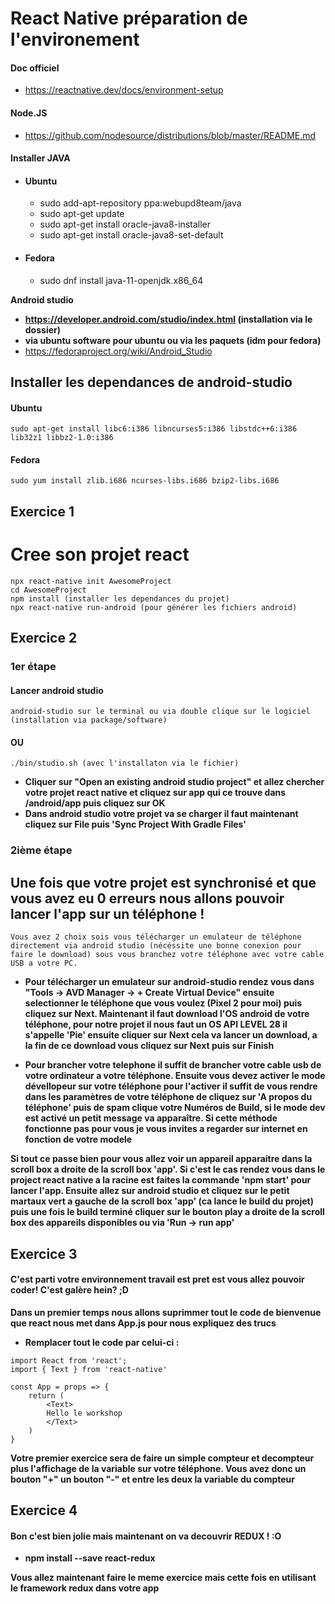 # React Native préparation de l'environement

#### Doc officiel
* https://reactnative.dev/docs/environment-setup

#### Node.JS
* https://github.com/nodesource/distributions/blob/master/README.md

#### Installer JAVA 
* #### Ubuntu
    * sudo add-apt-repository ppa:webupd8team/java
    * sudo apt-get update
    * sudo apt-get install oracle-java8-installer
    * sudo apt-get install oracle-java8-set-default
* #### Fedora
    * sudo dnf install java-11-openjdk.x86_64

**Android studio**
* **https://developer.android.com/studio/index.html (installation via le dossier)**
* **via ubuntu software pour ubuntu ou via les paquets (idm pour fedora)**
* https://fedoraproject.org/wiki/Android_Studio

## Installer les dependances de android-studio
#### Ubuntu
    sudo apt-get install libc6:i386 libncurses5:i386 libstdc++6:i386 lib32z1 libbz2-1.0:i386
#### Fedora
    sudo yum install zlib.i686 ncurses-libs.i686 bzip2-libs.i686


## Exercice 1 

# Cree son projet react
    npx react-native init AwesomeProject
    cd AwesomeProject
    npm install (installer les dependances du projet)
    npx react-native run-android (pour générer les fichiers android)

## Exercice 2

### 1er étape

#### Lancer android studio
    android-studio sur le terminal ou via double clique sur le logiciel (installation via package/software)
#### OU
    ./bin/studio.sh (avec l'installaton via le fichier)

* **Cliquer sur "Open an existing android studio project" et allez chercher votre projet react native et cliquez sur app qui ce trouve dans /android/app puis cliquez sur OK**
* **Dans android studio votre projet va se charger il faut maintenant cliquez sur File puis 'Sync Project With Gradle Files'**

### 2ième étape

## Une fois que votre projet est synchronisé et que vous avez eu 0 erreurs nous allons pouvoir lancer l'app sur un téléphone !

    Vous avez 2 choix sois vous télécharger un emulateur de téléphone directement via android studio (nécéssite une bonne conexion pour faire le download) sous vous branchez votre téléphone avec votre cable USB a votre PC.

* **Pour télécharger un emulateur sur android-studio rendez vous dans "Tools -> AVD Manager -> + Create Virtual Device" ensuite selectionner le téléphone que vous voulez (Pixel 2 pour moi) puis cliquez sur Next. Maintenant il faut download l'OS android de votre téléphone, pour notre projet il nous faut un OS API LEVEL 28 il s'appelle 'Pie' ensuite cliquer sur Next cela va lancer un download, a la fin de ce download vous cliquez sur Next puis sur Finish**

* **Pour brancher votre telephone il suffit de brancher votre cable usb de votre ordinateur a votre téléphone. Ensuite vous devez activer le mode dévellopeur sur votre téléphone pour l'activer il suffit de vous rendre dans les paramètres de votre téléphone de cliquez sur 'A propos du téléphone' puis de spam clique votre Numéros de Build, si le mode dev est activé un petit message va apparaître. Si cette méthode fonctionne pas pour vous je vous invites a regarder sur internet en fonction de votre modele**

**Si tout ce passe bien pour vous allez voir un appareil apparaitre dans la scroll box a droite de la scroll box 'app'. Si c'est le cas rendez vous dans le project react native a la racine est faites la commande 'npm start' pour lancer l'app. Ensuite allez sur android studio et cliquez sur le petit martaux vert a gauche de la scroll box 'app' (ca lance le build du projet) puis une fois le build terminé cliquer sur le bouton play a droite de la scroll box des appareils disponibles ou via 'Run -> run app'**

## Exercice 3

#### C'est parti votre environnement travail est pret est vous allez pouvoir coder! C'est galère hein? ;D

**Dans un premier temps nous allons suprimmer tout le code de bienvenue que react nous met dans App.js pour nous expliquez des trucs**

* **Remplacer tout le code par celui-ci :**

```
import React from 'react';
import { Text } from 'react-native'

const App = props => {
    return (
        <Text>
        Hello le workshop
        </Text>
    )
}
```

**Votre premier exercice sera de faire un simple compteur et decompteur plus l'affichage de la variable sur votre téléphone. Vous avez donc un bouton "+" un bouton "-" et entre les deux la variable du compteur**

## Exercice 4

#### Bon c'est bien jolie mais maintenant on va decouvrir REDUX ! :O

* **npm install --save react-redux**

**Vous allez maintenant faire le meme exercice mais cette fois en utilisant le framework redux dans votre app**